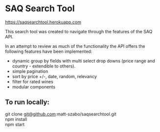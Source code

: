# SAQ Search Tool

https://saqsearchtool.herokuapp.com

This search tool was created to navigate through the features of the SAQ API.

In an attempt to review as much of the functionality the API offers the following features have been implemented:

- dynamic group by fields with multi select drop downs (price range and country - extendible to others).
- simple pagination 
- sort by price +/-, date, random, relevancy
- filter for rated wines
- modular components

## To run locally:

git clone git@github.com:matt-szabo/saqsearchtool.git
<br>
npm install
<br>
npm start





